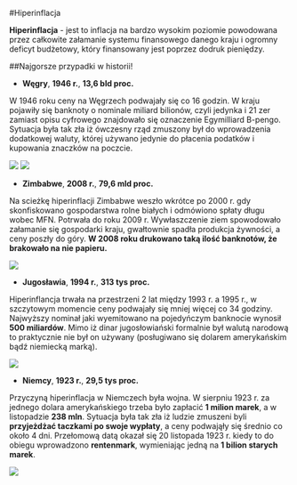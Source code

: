 #Hiperinflacja

__Hiperinflacja__ - jest to inflacja na bardzo wysokim poziomie powodowana przez całkowite załamanie systemu finansowego danego kraju i ogromny deficyt budżetowy, który finansowany jest poprzez dodruk pieniędzy.

##Najgorsze przypadki w historii!

- __Węgry__, __1946 r.__, __13,6 bld proc.__

W 1946 roku ceny na Węgrzech podwajały się co 16 godzin. W kraju pojawiły się banknoty o nominale miliard bilionów, czyli jedynka i 21 zer zamiast opisu cyfrowego znajdowało się oznaczenie Egymilliard B-pengo. Sytuacja była tak zła iż ówczesny rząd zmuszony był do wprowadzenia dodatkowej waluty, której używano jedynie do płacenia podatków i kupowania znaczków na poczcie. 

![](http://www.monetarium.hu/images/webshop/34822_1fd0d1e38cdc9aeb0ac25d31a129f01d.jpg)
![](http://s11.images.www.tvn.hu/2011/07/17/21/19/www.tvn.hu_feb4f103d67af90ac68144abd9375c4b.png)

- __Zimbabwe__, __2008 r.__, __79,6 mld proc.__

Na scieżkę hiperinflacji Zimbabwe weszło wkrótce po 2000 r. gdy skonfiskowano gospodarstwa rolne białych i odmówiono spłaty długu wobec MFN. Potrwała do roku 2009 r. Wywłaszczenie ziem spowodowało załamanie się gospodarki kraju, gwałtownie spadła produkcja żywności, a ceny poszły do góry. __W 2008 roku drukowano taką ilość banknotów, że brakowało na nie papieru.__


![](http://upload.wikimedia.org/wikipedia/commons/thumb/3/3e/Zimbabwe_$100_trillion_2009_Obverse.jpg/1024px-Zimbabwe_$100_trillion_2009_Obverse.jpg)

- __Jugosławia__, __1994 r.__, __313 tys proc.__

Hiperinflancja trwała na przestrzeni 2 lat między 1993 r. a 1995 r., w szczytowym momencie ceny podwajały się mniej więcej co 34 godziny. Najwyższy nominał jaki wyemitowano na pojedyńczym banknocie wynosił __500 miliardów__. Mimo iż dinar jugosłowiański formalnie był walutą narodową to praktycznie nie był on używany (posługiwano się dolarem amerykańskim bądź niemiecką marką). 

![](http://globetribune.info/wp-content/uploads/2011/05/yugoslavia-dinar.jpg)

- __Niemcy__, __1923 r.__, __29,5 tys proc.__

Przyczyną hiperinflacja w Niemczech była wojna. W sierpniu 1923 r. za jednego dolara amerykańskiego trzeba było zapłacić __1 milion marek__, a w listopadzie __238 mln__. Sytuacja była tak zła iż ludzie zmuszeni byli __przyjeżdżać taczkami po swoje wypłaty__, a ceny podwająły się średnio co około 4 dni. Przełomową datą okazał się 20 listopada 1923 r. kiedy to do obiegu wprowadzono __rentenmark__, wymieniając jedną na __1 bilion starych marek__.

![](http://upload.wikimedia.org/wikipedia/commons/4/41/100-Billionen-Geldschein-2.jpg)

